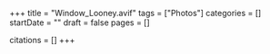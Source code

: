 +++
title = "Window_Looney.avif"
tags = ["Photos"]
categories = []
startDate = ""
draft = false
pages = []

citations = []
+++
